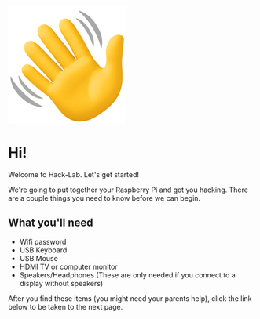 ![hand](./_media/hand-waving.png)

# Hi!

Welcome to Hack-Lab.  Let's get started!

We're going to put together your Raspberry Pi and get you hacking.  There are a couple things you need to know before we can begin.

## What you'll need

-  Wifi password
-  USB Keyboard
-  USB Mouse
-  HDMI TV or computer monitor
-  Speakers/Headphones (These are only needed if you connect to a display without speakers)

After you find these items (you might need your parents help), click the link below to be taken to the next page.

